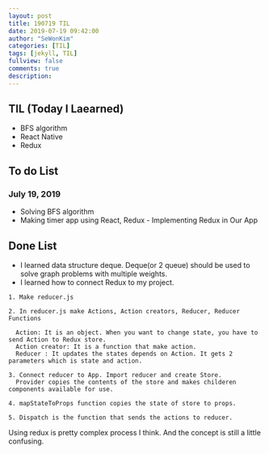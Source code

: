 ```yaml
---
layout: post
title: 190719 TIL
date: 2019-07-19 09:42:00
author: "SeWonKim"
categories: [TIL]
tags: [jekyll, TIL]
fullview: false
comments: true
description: 
---
```


## TIL (Today I Laearned)
* BFS algorithm
* React Native
* Redux

## To do List 
### July 19, 2019
* Solving BFS algorithm
* Making timer app using React, Redux - Implementing Redux in Our App

## Done List
* I learned data structure deque. Deque(or 2 queue) should be used to solve graph problems with multiple weights.
* I learned how to connect Redux to my project.
```
1. Make reducer.js

2. In reducer.js make Actions, Action creators, Reducer, Reducer Functions

  Action: It is an object. When you want to change state, you have to send Action to Redux store.
  Action creator: It is a function that make action. 
  Reducer : It updates the states depends on Action. It gets 2 parameters which is state and action. 

3. Connect reducer to App. Import reducer and create Store. 
  Provider copies the contents of the store and makes childeren components available for use. 
  
4. mapStateToProps function copies the state of store to props.

5. Dispatch is the function that sends the actions to reducer.
```
Using redux is pretty complex process I think. And the concept is still a little confusing.
